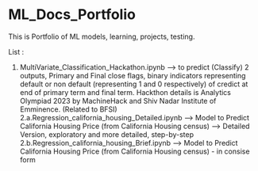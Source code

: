 # ML_Docs_Portfolio
This is Portfolio of ML models, learning, projects, testing.

List :
1. MultiVariate_Classification_Hackathon.ipynb --> to predict (Classify) 2 outputs, Primary and Final close flags, binary indicators representing default or non default (representing 1 and 0 respectively) of credict at end of primary term and final term. Hackthon details is Analytics Olympiad 2023 by MachineHack and Shiv Nadar Institute of Emminence. (Related to BFSI)
2.a.Regression_california_housing_Detailed.ipynb --> Model to Predict California Housing Price (from California Housing census) --> Detailed Version, exploratory and more detailed, step-by-step
2.b.Regression_california_housing_Brief.ipynb -->  Model to Predict California Housing Price (from California Housing census) - in consise form
